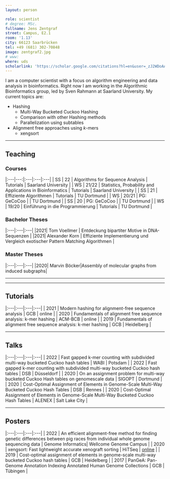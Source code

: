 ```yaml
---
layout: person

role: scientist
# degree: MSc.
fullname: Jens Zentgraf
street: Campus, E2.1
room: '1.13'
city: 66123 Saarbrücken
tel: +49 (681) 302-70848
image: zentgraf2.jpg
# www:
where: uds
scholarlink: 'https://scholar.google.com/citations?hl=en&user=_zJ2WDoAAAAJ'
---
```


I am a computer scientist with a focus on algorithm engineering and data analysis in bioinformatics. Right now I am working in the Algorithmic Bioinformatics group, led by Sven Rahmann at Saarland University. My current topics are:
- Hashing
  - Multi-Way Bucketed Cuckoo Hashing
  - Comparison with other Hashing methods
  - Parallelization using subtables
- Alignment free approaches using *k*-mers
  - xengsort

---

## Teaching

### Courses

|:---|---:|:---|:---|:---|
| SS | 22 | Algorithms for Sequence Analysis | Tutorials |  Saarland University |
| WS | 21/22 | Statistics, Probability and Applications in Bioinformatics | Tutorials | Saarland University |
| SS | 21 | Effiziente Algorithmen | Tutorials |  TU Dortmund |
| WS | 20/21 | PG: GeCoCoo |  |  TU Dortmund |
| SS | 20 | PG: GeCoCoo |  |  TU Dortmund |
| WS | 19/20 | Einführung in die Programmierung | Tutorials | TU Dortmund |

### Bachelor Theses


|:---|:---|:---|
|2021| Tom Voellmer | Entdeckung bipartiter Motive in DNA-Sequenzen |
|2021| Alexander Korn | Effiziente Implementierung und Vergleich exotischer Pattern Matching Algorithmen |

### Master Theses

|:---|:---|:---|
|2020| Marvin Böcker|Assembly of molecular graphs from induced subgraphs|

---
***

## Tutorials

|:---|:---|:---|:---|
| 2021 | Modern hashing for alignment-free sequence analysis | GCB | online |
| 2020 | Fundamentals of alignment free sequence analysis: k-mer hashing | ACM-BCB | online |
| 2019 | Fundamentals of alignment free sequence analysis: k-mer hashing | GCB | Heidelberg |

---

## Talks

|:---|:---|:---|:---|
| 2022 | Fast gapped k-mer counting with subdivided multi-way bucketed Cuckoo hash tables | WABI | Potsdam |
| 2022 | Fast gapped k-mer counting with subdivided multi-way bucketed Cuckoo hash tables | DSB | Düsseldorf |
| 2020 | On an assignment problem for multi-way bucketed Cuckoo Hash tables on genomescale data | SIGOPT | Dortmund |
| 2020 | Cost-Optimal Assignment of Elements in Genome-Scale Multi-Way Bucketed Cuckoo Hash Tables | DSB | Rennes |
| 2020 | Cost-Optimal Assignment of Elements in Genome-Scale Multi-Way Bucketed Cuckoo Hash Tables | ALENEX | Salt Lake City |

---

## Posters

|:---|:---|:---|:---|
| 2022 | An efficient alignment-free method for finding genetic differences between pig races from individual whole genome sequencing data | Genome Informatics| Wellcome Genome Campus |
| 2020 | xengsort: Fast lightweight accurate xenograft sorting | HiTSeq | [online](https://www.youtube.com/watch?v=Ywy2BT0oIqc) |
| 2019 | Cost-optimal assignment of elements in genome-scale multi-way bucketed Cuckoo hash tables | GCB | Heidelberg |
| 2017 | PanGeA: Pan-Genome Annotation Indexing Annotated Human Genome Collections | GCB | Tübingen |
